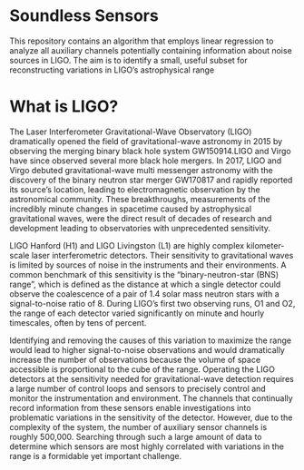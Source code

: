 
# Soundless Sensors
This repository contains an algorithm that employs linear regression to analyze all auxiliary channels potentially containing information about noise sources in LIGO. The aim is to identify a small, useful subset for reconstructing variations in LIGO’s astrophysical range

# What is LIGO?

The Laser Interferometer Gravitational-Wave Observatory (LIGO) dramatically opened the field of gravitational-wave astronomy in 2015 by observing the merging
binary black hole system GW150914.LIGO and Virgo have since observed several more black hole mergers. In 2017, LIGO and Virgo debuted gravitational-wave multi messenger astronomy with the discovery of the binary neutron star merger GW170817 and rapidly reported its source’s location, leading to electromagnetic observation by the astronomical community. These breakthroughs, measurements of the incredibly minute changes in spacetime caused by astrophysical gravitational waves, were the direct result of decades of research and development leading to observatories with unprecedented sensitivity.

LIGO Hanford (H1) and LIGO Livingston (L1) are highly complex kilometer-scale laser interferometric detectors. Their sensitivity to gravitational waves is limited
by sources of noise in the instruments and their environments. A common benchmark of this sensitivity is the “binary-neutron-star (BNS) range”, which is defined as the distance at which a single detector could observe the coalescence of a pair of 1.4 solar mass neutron stars with a signal-to-noise ratio of 8. During LIGO’s first two observing runs, O1 and O2, the range of each detector varied significantly on minute and hourly timescales, often by tens of percent. 

Identifying and removing the causes of this variation to maximize the range would lead to higher signal-to-noise observations and would dramatically increase the number of observations because the volume of space accessible is proportional to the cube of the range. Operating the LIGO detectors at the sensitivity needed for gravitational-wave detection requires a large number of control loops and sensors to precisely control and monitor the instrumentation and environment. The channels that continually record information from these sensors enable investigations into problematic variations in the sensitivity of the detector. However, due to the complexity of the system, the number of auxiliary sensor channels is roughly 500,000. Searching through such a large amount of data to determine which sensors are most highly correlated with variations in the range is a formidable yet important challenge.



